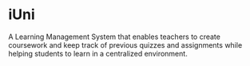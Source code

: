 # iUni
A Learning Management System that enables teachers to create coursework and keep track of previous quizzes and assignments while helping students to learn in a centralized environment.
